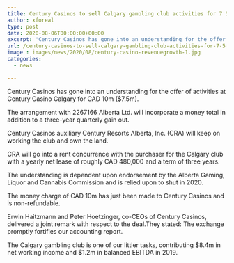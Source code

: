```yaml
---
title: Century Casinos to sell Calgary gambling club activities for 7 5m
author: xforeal 
type: post
date: 2020-08-06T00:00:00+00:00
excerpt: 'Century Casinos has gone into an understanding for the offer of activities at Century Casino Calgary for CAD 10m ($7 '
url: /century-casinos-to-sell-calgary-gambling-club-activities-for-7-5m/
image : images/news/2020/08/century-casino-revenuegrowth-1.jpg
categories:
  - news

---
```

Century Casinos has gone into an understanding for the offer of activities at Century Casino Calgary for CAD 10m ($7.5m). 

The arrangement with 2267166 Alberta Ltd. will incorporate a money total in addition to a three-year quarterly gain out. 

Century Casinos auxiliary Century Resorts Alberta, Inc. (CRA) will keep on working the club and own the land. 

CRA will go into a rent concurrence with the purchaser for the Calgary club with a yearly net lease of roughly CAD 480,000 and a term of three years. 

The understanding is dependent upon endorsement by the Alberta Gaming, Liquor and Cannabis Commission and is relied upon to shut in 2020. 

The money charge of CAD 10m has just been made to Century Casinos and is non-refundable. 

Erwin Haitzmann and Peter Hoetzinger, co-CEOs of Century Casinos, delivered a joint remark with respect to the deal.They stated: The exchange promptly fortifies our accounting report. 

The Calgary gambling club is one of our littler tasks, contributing $8.4m in net working income and $1.2m in balanced EBITDA in 2019.